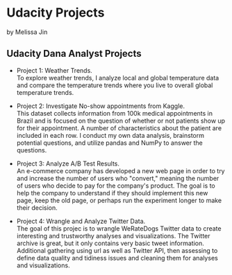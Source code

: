 # Udacity Projects 
by Melissa Jin


## Udacity Dana Analyst Projects
 - Project 1: Weather Trends. \
 To explore weather trends, I analyze local and global temperature data and compare the temperature trends where you live to overall global temperature trends.

 - Project 2: Investigate No-show appointments from Kaggle. \
 This dataset collects information from 100k medical appointments in Brazil and is focused on the question of whether or not patients show up for their appointment. A number of characteristics about the patient are included in each row. I conduct my own data analysis, brainstorm potential questions, and utilize pandas and NumPy to answer the questions.

- Project 3: Analyze A/B Test Results. \
 An e-commerce company has developed a new web page in order to try and increase the number of users who "convert," meaning the number of users who decide to pay for the company's product. The goal is to help the company to understand if they should implement this new page, keep the old page, or perhaps run the experiment longer to make their decision.


- Project 4: Wrangle and Analyze Twitter Data. \
The goal of this projec is to wrangle WeRateDogs Twitter data to create interesting and trustworthy analyses and visualizations. The Twitter archive is great, but it only contains very basic tweet information. Additional gathering using url as well as Twitter API, then assessing to define data quality and tidiness issues and cleaning them for analyses and visualizations.
